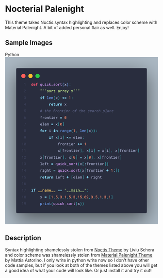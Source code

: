 # Nocterial Palenight
This theme takes Noctis syntax highlighting and replaces color scheme with Material Palenight. A bit of added personal flair as well. Enjoy!

## Sample Images
Python
![Python](images/python_sample.png)

## Description
Syntax highlighting shamelessly stolen from [Noctis Theme](https://github.com/liviuschera/noctis) by Liviu Schera and color scheme was shamelessly stolen from [Material Palenight Theme](https://github.com/material-theme/vsc-material-theme) by Mattia Astorino. I only write in python write now so I don't have other code samples, but if you look at both of the themes listed above you will get a good idea of what your code will look like. Or just install it and try it out!
